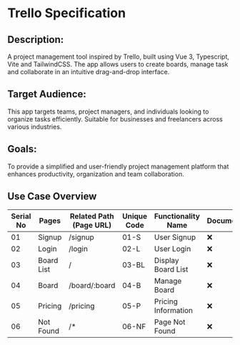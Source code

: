 Trello Specification
====================

## Description:
A project management tool inspired by Trello, built using Vue 3, Typescript, Vite and TailwindCSS. The app allows users to create boards, manage task and collaborate in an intuitive drag-and-drop interface.

## Target Audience:
This app targets teams, project managers, and individuals looking to organize tasks efficiently. Suitable for businesses and freelancers across various industries.

## Goals:
To provide a simplified and user-friendly project management platform that enhances productivity, organization and team collaboration.


## Use Case Overview

| Serial No | Pages             | Related Path (Page URL)    | Unique Code       | Functionality Name        | Documentation      | Automated Test | Comments |
|-----------|-------------------|----------------------------|-------------------|---------------------------|--------------------|----------------|----------|
| 01        | Signup            | /signup                    | 01-S              | User Signup               | ❌                  | ❌              |          |
| 02        | Login             | /login                     | 02-L              | User Login                | ❌                  | ❌              |          |
| 03        | Board List        | /                          | 03-BL             | Display Board List        | ❌                  | ❌              |          |
| 04        | Board             | /board/:board              | 04-B              | Manage Board              | ❌                  | ❌              |          |
| 05        | Pricing           | /pricing                   | 05-P              | Pricing Information       | ❌                  | ❌              |          |
| 06        | Not Found         | /*                         | 06-NF             | Page Not Found            | ❌                  | ❌              |          |